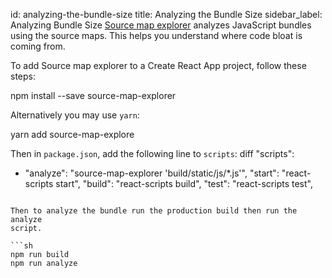 
id: analyzing-the-bundle-size
title: Analyzing the Bundle Size
sidebar_label: Analyzing Bundle Size
[Source map explorer](https://www.npmjs.com/package/source-map-explorer) analyzes
JavaScript bundles using the source maps. This helps you understand where code
bloat is coming from.

To add Source map explorer to a Create React App project, follow these steps:

npm install --save source-map-explorer

Alternatively you may use `yarn`:

yarn add source-map-explore

Then in `package.json`, add the following line to `scripts`:
diff
   "scripts": 
+    "analyze": "source-map-explorer 'build/static/js/*.js'",
     "start": "react-scripts start",
     "build": "react-scripts build",
     "test": "react-scripts test",
```

Then to analyze the bundle run the production build then run the analyze
script.

```sh
npm run build
npm run analyze
```
